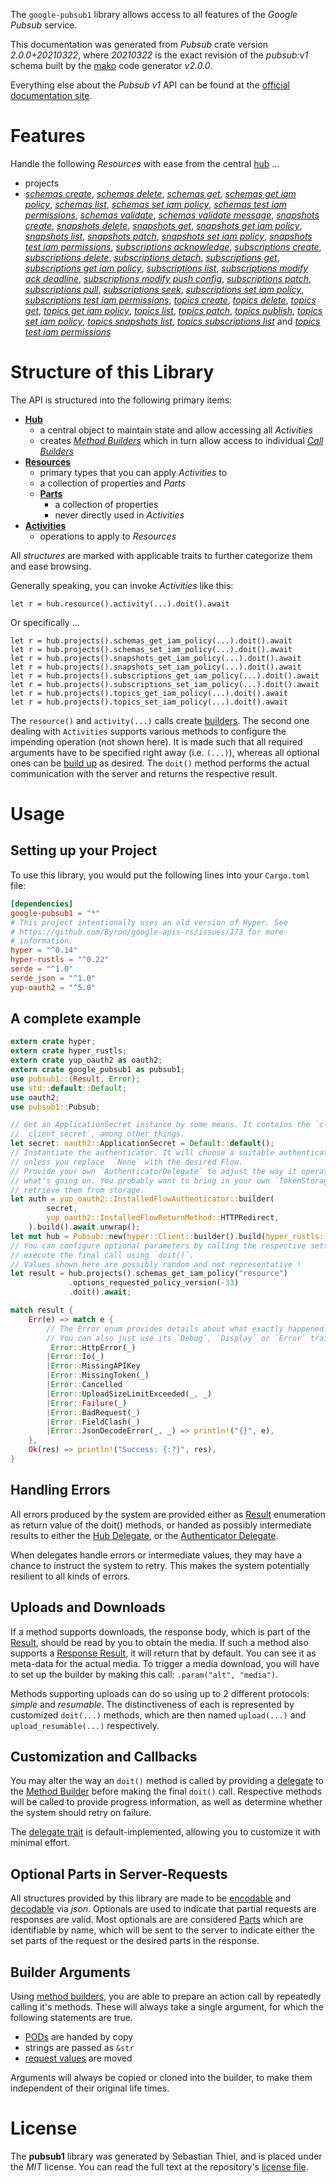 <!---
DO NOT EDIT !
This file was generated automatically from 'src/mako/api/README.md.mako'
DO NOT EDIT !
-->
The `google-pubsub1` library allows access to all features of the *Google Pubsub* service.

This documentation was generated from *Pubsub* crate version *2.0.0+20210322*, where *20210322* is the exact revision of the *pubsub:v1* schema built by the [mako](http://www.makotemplates.org/) code generator *v2.0.0*.

Everything else about the *Pubsub* *v1* API can be found at the
[official documentation site](https://cloud.google.com/pubsub/docs).
# Features

Handle the following *Resources* with ease from the central [hub](https://docs.rs/google-pubsub1/2.0.0+20210322/google_pubsub1/Pubsub) ... 

* projects
 * [*schemas create*](https://docs.rs/google-pubsub1/2.0.0+20210322/google_pubsub1/api::ProjectSchemaCreateCall), [*schemas delete*](https://docs.rs/google-pubsub1/2.0.0+20210322/google_pubsub1/api::ProjectSchemaDeleteCall), [*schemas get*](https://docs.rs/google-pubsub1/2.0.0+20210322/google_pubsub1/api::ProjectSchemaGetCall), [*schemas get iam policy*](https://docs.rs/google-pubsub1/2.0.0+20210322/google_pubsub1/api::ProjectSchemaGetIamPolicyCall), [*schemas list*](https://docs.rs/google-pubsub1/2.0.0+20210322/google_pubsub1/api::ProjectSchemaListCall), [*schemas set iam policy*](https://docs.rs/google-pubsub1/2.0.0+20210322/google_pubsub1/api::ProjectSchemaSetIamPolicyCall), [*schemas test iam permissions*](https://docs.rs/google-pubsub1/2.0.0+20210322/google_pubsub1/api::ProjectSchemaTestIamPermissionCall), [*schemas validate*](https://docs.rs/google-pubsub1/2.0.0+20210322/google_pubsub1/api::ProjectSchemaValidateCall), [*schemas validate message*](https://docs.rs/google-pubsub1/2.0.0+20210322/google_pubsub1/api::ProjectSchemaValidateMessageCall), [*snapshots create*](https://docs.rs/google-pubsub1/2.0.0+20210322/google_pubsub1/api::ProjectSnapshotCreateCall), [*snapshots delete*](https://docs.rs/google-pubsub1/2.0.0+20210322/google_pubsub1/api::ProjectSnapshotDeleteCall), [*snapshots get*](https://docs.rs/google-pubsub1/2.0.0+20210322/google_pubsub1/api::ProjectSnapshotGetCall), [*snapshots get iam policy*](https://docs.rs/google-pubsub1/2.0.0+20210322/google_pubsub1/api::ProjectSnapshotGetIamPolicyCall), [*snapshots list*](https://docs.rs/google-pubsub1/2.0.0+20210322/google_pubsub1/api::ProjectSnapshotListCall), [*snapshots patch*](https://docs.rs/google-pubsub1/2.0.0+20210322/google_pubsub1/api::ProjectSnapshotPatchCall), [*snapshots set iam policy*](https://docs.rs/google-pubsub1/2.0.0+20210322/google_pubsub1/api::ProjectSnapshotSetIamPolicyCall), [*snapshots test iam permissions*](https://docs.rs/google-pubsub1/2.0.0+20210322/google_pubsub1/api::ProjectSnapshotTestIamPermissionCall), [*subscriptions acknowledge*](https://docs.rs/google-pubsub1/2.0.0+20210322/google_pubsub1/api::ProjectSubscriptionAcknowledgeCall), [*subscriptions create*](https://docs.rs/google-pubsub1/2.0.0+20210322/google_pubsub1/api::ProjectSubscriptionCreateCall), [*subscriptions delete*](https://docs.rs/google-pubsub1/2.0.0+20210322/google_pubsub1/api::ProjectSubscriptionDeleteCall), [*subscriptions detach*](https://docs.rs/google-pubsub1/2.0.0+20210322/google_pubsub1/api::ProjectSubscriptionDetachCall), [*subscriptions get*](https://docs.rs/google-pubsub1/2.0.0+20210322/google_pubsub1/api::ProjectSubscriptionGetCall), [*subscriptions get iam policy*](https://docs.rs/google-pubsub1/2.0.0+20210322/google_pubsub1/api::ProjectSubscriptionGetIamPolicyCall), [*subscriptions list*](https://docs.rs/google-pubsub1/2.0.0+20210322/google_pubsub1/api::ProjectSubscriptionListCall), [*subscriptions modify ack deadline*](https://docs.rs/google-pubsub1/2.0.0+20210322/google_pubsub1/api::ProjectSubscriptionModifyAckDeadlineCall), [*subscriptions modify push config*](https://docs.rs/google-pubsub1/2.0.0+20210322/google_pubsub1/api::ProjectSubscriptionModifyPushConfigCall), [*subscriptions patch*](https://docs.rs/google-pubsub1/2.0.0+20210322/google_pubsub1/api::ProjectSubscriptionPatchCall), [*subscriptions pull*](https://docs.rs/google-pubsub1/2.0.0+20210322/google_pubsub1/api::ProjectSubscriptionPullCall), [*subscriptions seek*](https://docs.rs/google-pubsub1/2.0.0+20210322/google_pubsub1/api::ProjectSubscriptionSeekCall), [*subscriptions set iam policy*](https://docs.rs/google-pubsub1/2.0.0+20210322/google_pubsub1/api::ProjectSubscriptionSetIamPolicyCall), [*subscriptions test iam permissions*](https://docs.rs/google-pubsub1/2.0.0+20210322/google_pubsub1/api::ProjectSubscriptionTestIamPermissionCall), [*topics create*](https://docs.rs/google-pubsub1/2.0.0+20210322/google_pubsub1/api::ProjectTopicCreateCall), [*topics delete*](https://docs.rs/google-pubsub1/2.0.0+20210322/google_pubsub1/api::ProjectTopicDeleteCall), [*topics get*](https://docs.rs/google-pubsub1/2.0.0+20210322/google_pubsub1/api::ProjectTopicGetCall), [*topics get iam policy*](https://docs.rs/google-pubsub1/2.0.0+20210322/google_pubsub1/api::ProjectTopicGetIamPolicyCall), [*topics list*](https://docs.rs/google-pubsub1/2.0.0+20210322/google_pubsub1/api::ProjectTopicListCall), [*topics patch*](https://docs.rs/google-pubsub1/2.0.0+20210322/google_pubsub1/api::ProjectTopicPatchCall), [*topics publish*](https://docs.rs/google-pubsub1/2.0.0+20210322/google_pubsub1/api::ProjectTopicPublishCall), [*topics set iam policy*](https://docs.rs/google-pubsub1/2.0.0+20210322/google_pubsub1/api::ProjectTopicSetIamPolicyCall), [*topics snapshots list*](https://docs.rs/google-pubsub1/2.0.0+20210322/google_pubsub1/api::ProjectTopicSnapshotListCall), [*topics subscriptions list*](https://docs.rs/google-pubsub1/2.0.0+20210322/google_pubsub1/api::ProjectTopicSubscriptionListCall) and [*topics test iam permissions*](https://docs.rs/google-pubsub1/2.0.0+20210322/google_pubsub1/api::ProjectTopicTestIamPermissionCall)




# Structure of this Library

The API is structured into the following primary items:

* **[Hub](https://docs.rs/google-pubsub1/2.0.0+20210322/google_pubsub1/Pubsub)**
    * a central object to maintain state and allow accessing all *Activities*
    * creates [*Method Builders*](https://docs.rs/google-pubsub1/2.0.0+20210322/google_pubsub1/client::MethodsBuilder) which in turn
      allow access to individual [*Call Builders*](https://docs.rs/google-pubsub1/2.0.0+20210322/google_pubsub1/client::CallBuilder)
* **[Resources](https://docs.rs/google-pubsub1/2.0.0+20210322/google_pubsub1/client::Resource)**
    * primary types that you can apply *Activities* to
    * a collection of properties and *Parts*
    * **[Parts](https://docs.rs/google-pubsub1/2.0.0+20210322/google_pubsub1/client::Part)**
        * a collection of properties
        * never directly used in *Activities*
* **[Activities](https://docs.rs/google-pubsub1/2.0.0+20210322/google_pubsub1/client::CallBuilder)**
    * operations to apply to *Resources*

All *structures* are marked with applicable traits to further categorize them and ease browsing.

Generally speaking, you can invoke *Activities* like this:

```Rust,ignore
let r = hub.resource().activity(...).doit().await
```

Or specifically ...

```ignore
let r = hub.projects().schemas_get_iam_policy(...).doit().await
let r = hub.projects().schemas_set_iam_policy(...).doit().await
let r = hub.projects().snapshots_get_iam_policy(...).doit().await
let r = hub.projects().snapshots_set_iam_policy(...).doit().await
let r = hub.projects().subscriptions_get_iam_policy(...).doit().await
let r = hub.projects().subscriptions_set_iam_policy(...).doit().await
let r = hub.projects().topics_get_iam_policy(...).doit().await
let r = hub.projects().topics_set_iam_policy(...).doit().await
```

The `resource()` and `activity(...)` calls create [builders][builder-pattern]. The second one dealing with `Activities` 
supports various methods to configure the impending operation (not shown here). It is made such that all required arguments have to be 
specified right away (i.e. `(...)`), whereas all optional ones can be [build up][builder-pattern] as desired.
The `doit()` method performs the actual communication with the server and returns the respective result.

# Usage

## Setting up your Project

To use this library, you would put the following lines into your `Cargo.toml` file:

```toml
[dependencies]
google-pubsub1 = "*"
# This project intentionally uses an old version of Hyper. See
# https://github.com/Byron/google-apis-rs/issues/173 for more
# information.
hyper = "^0.14"
hyper-rustls = "^0.22"
serde = "^1.0"
serde_json = "^1.0"
yup-oauth2 = "^5.0"
```

## A complete example

```Rust
extern crate hyper;
extern crate hyper_rustls;
extern crate yup_oauth2 as oauth2;
extern crate google_pubsub1 as pubsub1;
use pubsub1::{Result, Error};
use std::default::Default;
use oauth2;
use pubsub1::Pubsub;

// Get an ApplicationSecret instance by some means. It contains the `client_id` and 
// `client_secret`, among other things.
let secret: oauth2::ApplicationSecret = Default::default();
// Instantiate the authenticator. It will choose a suitable authentication flow for you, 
// unless you replace  `None` with the desired Flow.
// Provide your own `AuthenticatorDelegate` to adjust the way it operates and get feedback about 
// what's going on. You probably want to bring in your own `TokenStorage` to persist tokens and
// retrieve them from storage.
let auth = yup_oauth2::InstalledFlowAuthenticator::builder(
        secret,
        yup_oauth2::InstalledFlowReturnMethod::HTTPRedirect,
    ).build().await.unwrap();
let mut hub = Pubsub::new(hyper::Client::builder().build(hyper_rustls::HttpsConnector::with_native_roots()), auth);
// You can configure optional parameters by calling the respective setters at will, and
// execute the final call using `doit()`.
// Values shown here are possibly random and not representative !
let result = hub.projects().schemas_get_iam_policy("resource")
             .options_requested_policy_version(-33)
             .doit().await;

match result {
    Err(e) => match e {
        // The Error enum provides details about what exactly happened.
        // You can also just use its `Debug`, `Display` or `Error` traits
         Error::HttpError(_)
        |Error::Io(_)
        |Error::MissingAPIKey
        |Error::MissingToken(_)
        |Error::Cancelled
        |Error::UploadSizeLimitExceeded(_, _)
        |Error::Failure(_)
        |Error::BadRequest(_)
        |Error::FieldClash(_)
        |Error::JsonDecodeError(_, _) => println!("{}", e),
    },
    Ok(res) => println!("Success: {:?}", res),
}

```
## Handling Errors

All errors produced by the system are provided either as [Result](https://docs.rs/google-pubsub1/2.0.0+20210322/google_pubsub1/client::Result) enumeration as return value of
the doit() methods, or handed as possibly intermediate results to either the 
[Hub Delegate](https://docs.rs/google-pubsub1/2.0.0+20210322/google_pubsub1/client::Delegate), or the [Authenticator Delegate](https://docs.rs/yup-oauth2/*/yup_oauth2/trait.AuthenticatorDelegate.html).

When delegates handle errors or intermediate values, they may have a chance to instruct the system to retry. This 
makes the system potentially resilient to all kinds of errors.

## Uploads and Downloads
If a method supports downloads, the response body, which is part of the [Result](https://docs.rs/google-pubsub1/2.0.0+20210322/google_pubsub1/client::Result), should be
read by you to obtain the media.
If such a method also supports a [Response Result](https://docs.rs/google-pubsub1/2.0.0+20210322/google_pubsub1/client::ResponseResult), it will return that by default.
You can see it as meta-data for the actual media. To trigger a media download, you will have to set up the builder by making
this call: `.param("alt", "media")`.

Methods supporting uploads can do so using up to 2 different protocols: 
*simple* and *resumable*. The distinctiveness of each is represented by customized 
`doit(...)` methods, which are then named `upload(...)` and `upload_resumable(...)` respectively.

## Customization and Callbacks

You may alter the way an `doit()` method is called by providing a [delegate](https://docs.rs/google-pubsub1/2.0.0+20210322/google_pubsub1/client::Delegate) to the 
[Method Builder](https://docs.rs/google-pubsub1/2.0.0+20210322/google_pubsub1/client::CallBuilder) before making the final `doit()` call. 
Respective methods will be called to provide progress information, as well as determine whether the system should 
retry on failure.

The [delegate trait](https://docs.rs/google-pubsub1/2.0.0+20210322/google_pubsub1/client::Delegate) is default-implemented, allowing you to customize it with minimal effort.

## Optional Parts in Server-Requests

All structures provided by this library are made to be [encodable](https://docs.rs/google-pubsub1/2.0.0+20210322/google_pubsub1/client::RequestValue) and 
[decodable](https://docs.rs/google-pubsub1/2.0.0+20210322/google_pubsub1/client::ResponseResult) via *json*. Optionals are used to indicate that partial requests are responses 
are valid.
Most optionals are are considered [Parts](https://docs.rs/google-pubsub1/2.0.0+20210322/google_pubsub1/client::Part) which are identifiable by name, which will be sent to 
the server to indicate either the set parts of the request or the desired parts in the response.

## Builder Arguments

Using [method builders](https://docs.rs/google-pubsub1/2.0.0+20210322/google_pubsub1/client::CallBuilder), you are able to prepare an action call by repeatedly calling it's methods.
These will always take a single argument, for which the following statements are true.

* [PODs][wiki-pod] are handed by copy
* strings are passed as `&str`
* [request values](https://docs.rs/google-pubsub1/2.0.0+20210322/google_pubsub1/client::RequestValue) are moved

Arguments will always be copied or cloned into the builder, to make them independent of their original life times.

[wiki-pod]: http://en.wikipedia.org/wiki/Plain_old_data_structure
[builder-pattern]: http://en.wikipedia.org/wiki/Builder_pattern
[google-go-api]: https://github.com/google/google-api-go-client

# License
The **pubsub1** library was generated by Sebastian Thiel, and is placed 
under the *MIT* license.
You can read the full text at the repository's [license file][repo-license].

[repo-license]: https://github.com/Byron/google-apis-rsblob/master/LICENSE.md
